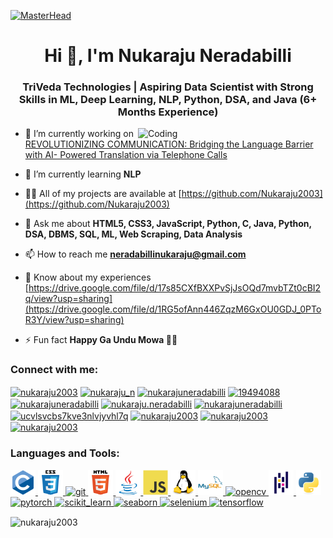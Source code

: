 [![MasterHead](https://media.licdn.com/dms/image/C4D12AQESj72-s5gEKg/article-cover_image-shrink_423_752/0/1626753867110?e=1687996800&v=beta&t=mWKmsDrJpcZwS6G9FW8Ig99-19k7U6NvwHgULKCFxsE)](https://www.linkedin.com/in/nukarajuneradabilli/)


<h1 align="center">Hi 👋, I'm Nukaraju Neradabilli</h1>
<h3 align="center">TriVeda Technologies | Aspiring Data Scientist with Strong Skills in ML, Deep Learning, NLP, Python, DSA, and Java (6+ Months Experience)</h3>
<img align="right" alt="Coding" width="300" src="https://www.simplilearn.com/tutorials/java-tutorial/methods-in-java">


- 🔭 I’m currently working on [REVOLUTIONIZING COMMUNICATION: Bridging the Language Barrier with AI- Powered Translation via Telephone Calls](https://www.canva.com/design/DAFand2SQqI/qMxOxDmTEdBEMfBLGP1dlQ/view?utm_content=DAFand2SQqI&utm_campaign=designshare&utm_medium=link2&utm_source=sharebutton)

- 🌱 I’m currently learning **NLP**

- 👨‍💻 All of my projects are available at [https://github.com/Nukaraju2003](https://github.com/Nukaraju2003)

- 💬 Ask me about **HTML5, CSS3, JavaScript, Python, C, Java, Python, DSA, DBMS, SQL, ML, Web Scraping, Data Analysis**

- 📫 How to reach me **neradabillinukaraju@gmail.com**

- 📄 Know about my experiences [https://drive.google.com/file/d/17s85CXfBXXPvSjJsOQd7mvbTZt0cBI2q/view?usp=sharing](https://drive.google.com/file/d/1RG5ofAnn446ZqzM6GxOU0GDJ_0PToR3Y/view?usp=sharing)

- ⚡ Fun fact **Happy Ga Undu Mowa 🕺🤘**

<h3 align="left">Connect with me:</h3>
<p align="left">
<a href="https://dev.to/nukaraju2003" target="blank"><img align="center" src="https://raw.githubusercontent.com/rahuldkjain/github-profile-readme-generator/master/src/images/icons/Social/devto.svg" alt="nukaraju2003" height="30" width="40" /></a>
<a href="https://twitter.com/nukaraju_n" target="blank"><img align="center" src="https://raw.githubusercontent.com/rahuldkjain/github-profile-readme-generator/master/src/images/icons/Social/twitter.svg" alt="nukaraju_n" height="30" width="40" /></a>
<a href="https://linkedin.com/in/nukarajuneradabilli" target="blank"><img align="center" src="https://raw.githubusercontent.com/rahuldkjain/github-profile-readme-generator/master/src/images/icons/Social/linked-in-alt.svg" alt="nukarajuneradabilli" height="30" width="40" /></a>
<a href="https://stackoverflow.com/users/19494088" target="blank"><img align="center" src="https://raw.githubusercontent.com/rahuldkjain/github-profile-readme-generator/master/src/images/icons/Social/stack-overflow.svg" alt="19494088" height="30" width="40" /></a>
<a href="https://kaggle.com/nukarajuneradabilli" target="blank"><img align="center" src="https://raw.githubusercontent.com/rahuldkjain/github-profile-readme-generator/master/src/images/icons/Social/kaggle.svg" alt="nukarajuneradabilli" height="30" width="40" /></a>
<a href="https://fb.com/nukaraju.neradabilli" target="blank"><img align="center" src="https://raw.githubusercontent.com/rahuldkjain/github-profile-readme-generator/master/src/images/icons/Social/facebook.svg" alt="nukaraju.neradabilli" height="30" width="40" /></a>
<a href="https://instagram.com/nukarajuneradabilli" target="blank"><img align="center" src="https://raw.githubusercontent.com/rahuldkjain/github-profile-readme-generator/master/src/images/icons/Social/instagram.svg" alt="nukarajuneradabilli" height="30" width="40" /></a>
<a href="https://www.youtube.com/c/ucvlsvcbs7kve3nlvjyvhl7q" target="blank"><img align="center" src="https://raw.githubusercontent.com/rahuldkjain/github-profile-readme-generator/master/src/images/icons/Social/youtube.svg" alt="ucvlsvcbs7kve3nlvjyvhl7q" height="30" width="40" /></a>
<a href="https://www.hackerrank.com/nukaraju2003" target="blank"><img align="center" src="https://raw.githubusercontent.com/rahuldkjain/github-profile-readme-generator/master/src/images/icons/Social/hackerrank.svg" alt="nukaraju2003" height="30" width="40" /></a>
<a href="https://www.leetcode.com/nukaraju2003" target="blank"><img align="center" src="https://raw.githubusercontent.com/rahuldkjain/github-profile-readme-generator/master/src/images/icons/Social/leet-code.svg" alt="nukaraju2003" height="30" width="40" /></a>
<a href="https://www.hackerearth.com/nukaraju2003" target="blank"><img align="center" src="https://raw.githubusercontent.com/rahuldkjain/github-profile-readme-generator/master/src/images/icons/Social/hackerearth.svg" alt="nukaraju2003" height="30" width="40" /></a>
</p>

<h3 align="left">Languages and Tools:</h3>
<p align="left"> <a href="https://www.cprogramming.com/" target="_blank" rel="noreferrer"> <img src="https://raw.githubusercontent.com/devicons/devicon/master/icons/c/c-original.svg" alt="c" width="40" height="40"/> </a> <a href="https://www.w3schools.com/css/" target="_blank" rel="noreferrer"> <img src="https://raw.githubusercontent.com/devicons/devicon/master/icons/css3/css3-original-wordmark.svg" alt="css3" width="40" height="40"/> </a> <a href="https://git-scm.com/" target="_blank" rel="noreferrer"> <img src="https://www.vectorlogo.zone/logos/git-scm/git-scm-icon.svg" alt="git" width="40" height="40"/> </a> <a href="https://www.w3.org/html/" target="_blank" rel="noreferrer"> <img src="https://raw.githubusercontent.com/devicons/devicon/master/icons/html5/html5-original-wordmark.svg" alt="html5" width="40" height="40"/> </a> <a href="https://www.java.com" target="_blank" rel="noreferrer"> <img src="https://raw.githubusercontent.com/devicons/devicon/master/icons/java/java-original.svg" alt="java" width="40" height="40"/> </a> <a href="https://developer.mozilla.org/en-US/docs/Web/JavaScript" target="_blank" rel="noreferrer"> <img src="https://raw.githubusercontent.com/devicons/devicon/master/icons/javascript/javascript-original.svg" alt="javascript" width="40" height="40"/> </a> <a href="https://www.linux.org/" target="_blank" rel="noreferrer"> <img src="https://raw.githubusercontent.com/devicons/devicon/master/icons/linux/linux-original.svg" alt="linux" width="40" height="40"/> </a> <a href="https://www.mysql.com/" target="_blank" rel="noreferrer"> <img src="https://raw.githubusercontent.com/devicons/devicon/master/icons/mysql/mysql-original-wordmark.svg" alt="mysql" width="40" height="40"/> </a> <a href="https://opencv.org/" target="_blank" rel="noreferrer"> <img src="https://www.vectorlogo.zone/logos/opencv/opencv-icon.svg" alt="opencv" width="40" height="40"/> </a> <a href="https://pandas.pydata.org/" target="_blank" rel="noreferrer"> <img src="https://raw.githubusercontent.com/devicons/devicon/2ae2a900d2f041da66e950e4d48052658d850630/icons/pandas/pandas-original.svg" alt="pandas" width="40" height="40"/> </a> <a href="https://www.python.org" target="_blank" rel="noreferrer"> <img src="https://raw.githubusercontent.com/devicons/devicon/master/icons/python/python-original.svg" alt="python" width="40" height="40"/> </a> <a href="https://pytorch.org/" target="_blank" rel="noreferrer"> <img src="https://www.vectorlogo.zone/logos/pytorch/pytorch-icon.svg" alt="pytorch" width="40" height="40"/> </a> <a href="https://scikit-learn.org/" target="_blank" rel="noreferrer"> <img src="https://upload.wikimedia.org/wikipedia/commons/0/05/Scikit_learn_logo_small.svg" alt="scikit_learn" width="40" height="40"/> </a> <a href="https://seaborn.pydata.org/" target="_blank" rel="noreferrer"> <img src="https://seaborn.pydata.org/_images/logo-mark-lightbg.svg" alt="seaborn" width="40" height="40"/> </a> <a href="https://www.selenium.dev" target="_blank" rel="noreferrer"> <img src="https://raw.githubusercontent.com/detain/svg-logos/780f25886640cef088af994181646db2f6b1a3f8/svg/selenium-logo.svg" alt="selenium" width="40" height="40"/> </a> <a href="https://www.tensorflow.org" target="_blank" rel="noreferrer"> <img src="https://www.vectorlogo.zone/logos/tensorflow/tensorflow-icon.svg" alt="tensorflow" width="40" height="40"/> </a> </p>

<p><img align="center" src="https://github-readme-stats.vercel.app/api/top-langs?username=nukaraju2003&show_icons=true&locale=en&layout=compact" alt="nukaraju2003" /></p>
